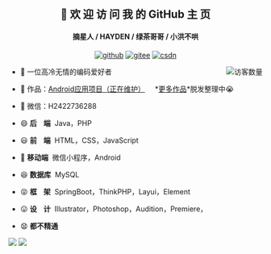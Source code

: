 <h2 align="center">👋 欢 迎 访 问 我 的 GitHub 主 页</h2>
<h4 align="center">摘星人 / HAYDEN / 绿茶哥哥 / 小洪不哄</h4>
<p align="center">
  <a href="https://github.com/hongyoudan"><img src="https://img.shields.io/badge/GitHub-ff79c6" alt="github"></a>
  <a href="https://gitee.com/hong-youdan"><img src="https://img.shields.io/badge/Gitee-fe7300" alt="gitee"></a>
  <a href="https://blog.csdn.net/qq_2422376288"><img src="https://img.shields.io/badge/CSDN-cf000e" alt="csdn"></a>
</p>

<img align='right' src="https://profile-counter.glitch.me/hongyoudan/count.svg" alt="访客数量"/>

- 🐧 一位高冷无情的编码爱好者
- 🏡 作品：<a href="#" target="_blank">Android应用项目（正在维护）</a>&nbsp;&nbsp;&nbsp;&nbsp; *<u>更多作品</u>*脱发整理中😭
- 💬 微信：H2422736288

- 😄  **后&nbsp;&nbsp;&nbsp;&nbsp;端**&nbsp;  Java，PHP
- 😃  **前&nbsp;&nbsp;&nbsp;&nbsp;端**&nbsp;  HTML，CSS，JavaScript
- 🧐  **移动端**&nbsp;  微信小程序，Android
- 😆  **数据库**&nbsp;  MySQL
- 😝  **框&nbsp;&nbsp;&nbsp;&nbsp;架**&nbsp;  SpringBoot，ThinkPHP，Layui，Element
- 😛  **设&nbsp;&nbsp;&nbsp;&nbsp;计**&nbsp;  Illustrator，Photoshop，Audition，Premiere，
- 😧  **都不精通**
<p algin="left">
<img src="https://github-readme-stats.vercel.app/api?username=hongyoudan&hide_title=true&hide_border=true&show_icons=true&include_all_commits=true&line_height=21&bg_color=0,EC6C6C,FFD479,FFFC79,73FA79&theme=graywhite&locale=cn" />
<img src="https://github-readme-stats.vercel.app/api/top-langs/?username=hongyoudan&hide_title=true&hide_border=true&layout=compact&bg_color=0,73FA79,73FDFF,D783FF&theme=graywhite&locale=cn" />
</p>
